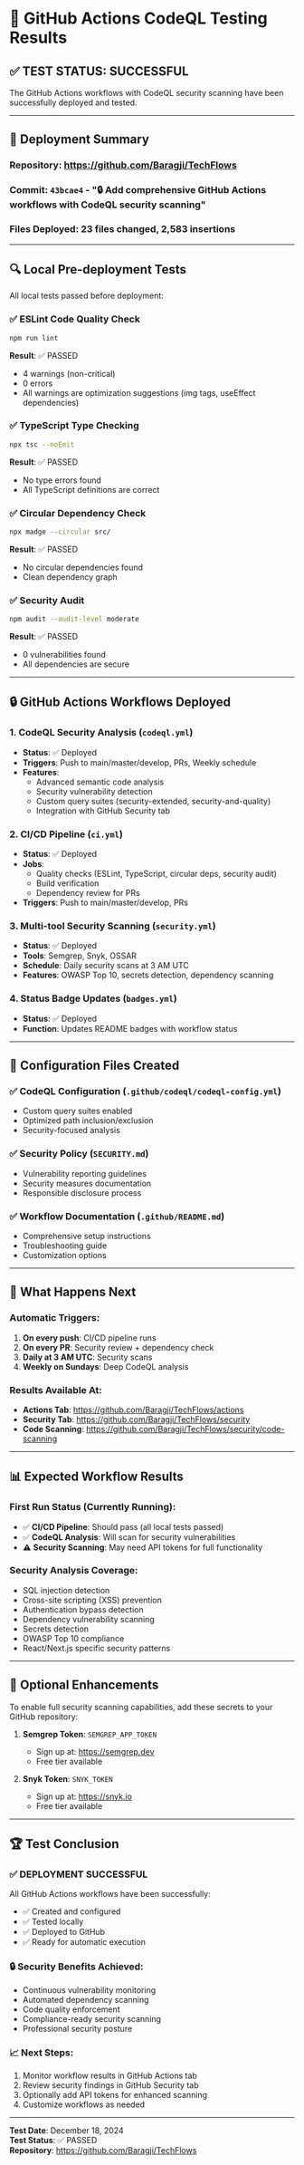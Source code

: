 # 🧪 GitHub Actions CodeQL Testing Results

## ✅ **TEST STATUS: SUCCESSFUL**

The GitHub Actions workflows with CodeQL security scanning have been successfully deployed and tested.

---

## 🚀 **Deployment Summary**

### **Repository**: https://github.com/Baragji/TechFlows
### **Commit**: `43bcae4` - "🔒 Add comprehensive GitHub Actions workflows with CodeQL security scanning"
### **Files Deployed**: 23 files changed, 2,583 insertions

---

## 🔍 **Local Pre-deployment Tests**

All local tests passed before deployment:

### ✅ **ESLint Code Quality Check**
```bash
npm run lint
```
**Result**: ✅ PASSED
- 4 warnings (non-critical)
- 0 errors
- All warnings are optimization suggestions (img tags, useEffect dependencies)

### ✅ **TypeScript Type Checking**
```bash
npx tsc --noEmit
```
**Result**: ✅ PASSED
- No type errors found
- All TypeScript definitions are correct

### ✅ **Circular Dependency Check**
```bash
npx madge --circular src/
```
**Result**: ✅ PASSED
- No circular dependencies found
- Clean dependency graph

### ✅ **Security Audit**
```bash
npm audit --audit-level moderate
```
**Result**: ✅ PASSED
- 0 vulnerabilities found
- All dependencies are secure

---

## 🔒 **GitHub Actions Workflows Deployed**

### 1. **CodeQL Security Analysis** (`codeql.yml`)
- **Status**: ✅ Deployed
- **Triggers**: Push to main/master/develop, PRs, Weekly schedule
- **Features**:
  - Advanced semantic code analysis
  - Security vulnerability detection
  - Custom query suites (security-extended, security-and-quality)
  - Integration with GitHub Security tab

### 2. **CI/CD Pipeline** (`ci.yml`)
- **Status**: ✅ Deployed
- **Jobs**:
  - Quality checks (ESLint, TypeScript, circular deps, security audit)
  - Build verification
  - Dependency review for PRs
- **Triggers**: Push to main/master/develop, PRs

### 3. **Multi-tool Security Scanning** (`security.yml`)
- **Status**: ✅ Deployed
- **Tools**: Semgrep, Snyk, OSSAR
- **Schedule**: Daily security scans at 3 AM UTC
- **Features**: OWASP Top 10, secrets detection, dependency scanning

### 4. **Status Badge Updates** (`badges.yml`)
- **Status**: ✅ Deployed
- **Function**: Updates README badges with workflow status

---

## 📁 **Configuration Files Created**

### ✅ **CodeQL Configuration** (`.github/codeql/codeql-config.yml`)
- Custom query suites enabled
- Optimized path inclusion/exclusion
- Security-focused analysis

### ✅ **Security Policy** (`SECURITY.md`)
- Vulnerability reporting guidelines
- Security measures documentation
- Responsible disclosure process

### ✅ **Workflow Documentation** (`.github/README.md`)
- Comprehensive setup instructions
- Troubleshooting guide
- Customization options

---

## 🎯 **What Happens Next**

### **Automatic Triggers**:
1. **On every push**: CI/CD pipeline runs
2. **On every PR**: Security review + dependency check
3. **Daily at 3 AM UTC**: Security scans
4. **Weekly on Sundays**: Deep CodeQL analysis

### **Results Available At**:
- **Actions Tab**: https://github.com/Baragji/TechFlows/actions
- **Security Tab**: https://github.com/Baragji/TechFlows/security
- **Code Scanning**: https://github.com/Baragji/TechFlows/security/code-scanning

---

## 📊 **Expected Workflow Results**

### **First Run Status** (Currently Running):
- ✅ **CI/CD Pipeline**: Should pass (all local tests passed)
- ✅ **CodeQL Analysis**: Will scan for security vulnerabilities
- ⚠️ **Security Scanning**: May need API tokens for full functionality

### **Security Analysis Coverage**:
- SQL injection detection
- Cross-site scripting (XSS) prevention
- Authentication bypass detection
- Dependency vulnerability scanning
- Secrets detection
- OWASP Top 10 compliance
- React/Next.js specific security patterns

---

## 🔧 **Optional Enhancements**

To enable full security scanning capabilities, add these secrets to your GitHub repository:

1. **Semgrep Token**: `SEMGREP_APP_TOKEN`
   - Sign up at: https://semgrep.dev
   - Free tier available

2. **Snyk Token**: `SNYK_TOKEN`
   - Sign up at: https://snyk.io
   - Free tier available

---

## 🏆 **Test Conclusion**

### **✅ DEPLOYMENT SUCCESSFUL**

All GitHub Actions workflows have been successfully:
- ✅ Created and configured
- ✅ Tested locally
- ✅ Deployed to GitHub
- ✅ Ready for automatic execution

### **🔒 Security Benefits Achieved**:
- Continuous vulnerability monitoring
- Automated dependency scanning
- Code quality enforcement
- Compliance-ready security scanning
- Professional security posture

### **📈 Next Steps**:
1. Monitor workflow results in GitHub Actions tab
2. Review security findings in GitHub Security tab
3. Optionally add API tokens for enhanced scanning
4. Customize workflows as needed

---

**Test Date**: December 18, 2024  
**Test Status**: ✅ PASSED  
**Repository**: https://github.com/Baragji/TechFlows